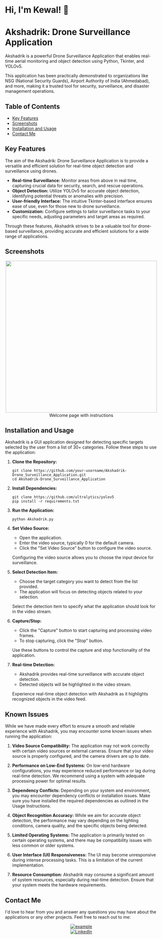 # Hi, I'm Kewal! 👋

# Akshadrik: Drone Surveillance Application

Akshadrik is a powerful Drone Surveillance Application that enables real-time aerial monitoring and object detection using Python, Tkinter, and YOLOv5.

This application has been practically demonstrated to organizations like NSG (National Security Guards), Airport Authority of India (Ahmedabad), and more, making it a trusted tool for security, surveillance, and disaster management operations.

## Table of Contents

- [Key Features](#key-features)
- [Screenshots](#screenshots)
- [Installation and Usage](#installation-and-usage)
- [Contact Me](#contact-me)

## Key Features

The aim of the Akshadrik: Drone Surveillance Application is to provide a versatile and efficient solution for real-time object detection and surveillance using drones.

- **Real-time Surveillance:** Monitor areas from above in real time, capturing crucial data for security, search, and rescue operations.
- **Object Detection:** Utilize YOLOv5 for accurate object detection, identifying potential threats or anomalies with precision.
- **User-friendly Interface:** The intuitive Tkinter-based interface ensures ease of use, even for those new to drone surveillance.
- **Customization:** Configure settings to tailor surveillance tasks to your specific needs, adjusting parameters and target areas as required.

Through these features, Akshadrik strives to be a valuable tool for drone-based surveillance, providing accurate and efficient solutions for a wide range of applications.

## Screenshots
<p align="center">
  <img src = "https://i.imgur.com/Eaoo0F9.png" width=500><br>
  Welcome page with instructions
  <br>
</p>

## Installation and Usage

Akshadrik is a GUI application designed for detecting specific targets selected by the user from a list of 30+ categories. Follow these steps to use the application:

1. **Clone the Repository:**

   ```shell
   git clone https://github.com/your-username/Akshadrik-Drone_Surveillance_Application.git
   cd Akshadrik-Drone_Surveillance_Application

2. **Install Dependencies:**

   ```shell
   git clone https://github.com/ultralytics/yolov5
   pip install -r requirements.txt

3. **Run the Application:**

   ```shell
   python Akshadrik.py

4. **Set Video Source:**

   - Open the application.
   - Enter the video source, typically 0 for the default camera.
   - Click the "Set Video Source" button to configure the video source.

   Configuring the video source allows you to choose the input device for surveillance.


5. **Select Detection Item:**

   - Choose the target category you want to detect from the list provided.
   - The application will focus on detecting objects related to your selection.

   Select the detection item to specify what the application should look for in the video stream.


6. **Capture/Stop:**

   - Click the "Capture" button to start capturing and processing video frames.
   - To stop capturing, click the "Stop" button.

   Use these buttons to control the capture and stop functionality of the application.


7. **Real-time Detection:**

   - Akshadrik provides real-time surveillance with accurate object detection.
   - Detected objects will be highlighted in the video stream.

   Experience real-time object detection with Akshadrik as it highlights recognized objects in the video feed.

## Known Issues

While we have made every effort to ensure a smooth and reliable experience with Akshadrik, you may encounter some known issues when running the application:

1. **Video Source Compatibility:** The application may not work correctly with certain video sources or external cameras. Ensure that your video source is properly configured, and the camera drivers are up to date.

2. **Performance on Low-End Systems:** On low-end hardware configurations, you may experience reduced performance or lag during real-time detection. We recommend using a system with adequate processing power for optimal results.

3. **Dependency Conflicts:** Depending on your system and environment, you may encounter dependency conflicts or installation issues. Make sure you have installed the required dependencies as outlined in the Usage Instructions.

4. **Object Recognition Accuracy:** While we aim for accurate object detection, the performance may vary depending on the lighting conditions, camera quality, and the specific objects being detected.

5. **Limited Operating Systems:** The application is primarily tested on certain operating systems, and there may be compatibility issues with less common or older systems.

6. **User Interface (UI) Responsiveness:** The UI may become unresponsive during intense processing tasks. This is a limitation of the current implementation.

7. **Resource Consumption:** Akshadrik may consume a significant amount of system resources, especially during real-time detection. Ensure that your system meets the hardware requirements.

## Contact Me

I'd love to hear from you and answer any questions you may have about the applications or any other projects. Feel free to reach out to me:

<p align ="center">
  <a href="mailto:work.kewalshah@gmail.com?subject=Feedback%20From%20Github&body=Hello," target="_blank">
    <img src="https://img.shields.io/badge/Gmail: work.kewalshah@gmail.com-D14836?style=for-the-badge&logo=gmail&logoColor=white" alt="example"/>
  </a><br>
   <a href="https://www.linkedin.com/in/kewal-shah-work/" target="_blank">
    <img alt="LinkedIn" src="https://img.shields.io/badge/LinkedIn: Kewal Shah-0077B5?style=for-the-badge&logo=linkedin&logoColor=white">
  </a>   
</p>
